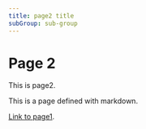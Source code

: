 ```yaml
---
title: page2 title
subGroup: sub-group
---
```


# Page 2

This is page2.

This is a page defined with markdown.

[Link to page1](/page1).
